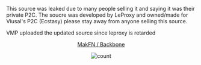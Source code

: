 This source was leaked due to many people selling it and saying it was their private P2C.
The soucre was developed by LeProxy and owned/made for Viusal's P2C (Ecstasy) please stay away from anyone selling this source.

VMP uploaded the updated source since leproxy is retarded

<p align="center">
  <a href="https://makfn.xyz/">MakFN / Backbone</a>
</p>


<p align="center">
  <img src="https://counter.lunoxia.net/get/@freakiestfreak?theme=asoul" alt="count"/>
</p>
